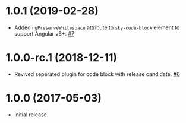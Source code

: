 # 1.0.1 (2019-02-28)

- Added `ngPreserveWhitespace` attribute to `sky-code-block` element to support Angular v6+. [#7](https://github.com/blackbaud/skyux-builder-plugin-code-block/pull/7)

# 1.0.0-rc.1 (2018-12-11)

- Revived seperated plugin for code block with release candidate. [#6](https://github.com/blackbaud/skyux-builder-plugin-code-block/pull/6)

# 1.0.0 (2017-05-03)

- Initial release
